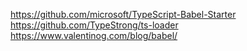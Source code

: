 https://github.com/microsoft/TypeScript-Babel-Starter
https://github.com/TypeStrong/ts-loader
https://www.valentinog.com/blog/babel/
